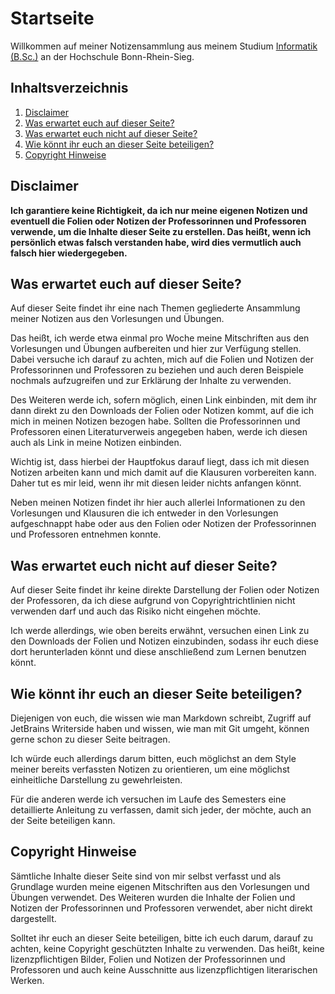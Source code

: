 # Startseite

Willkommen auf meiner Notizensammlung aus meinem Studium 
[Informatik (B.Sc.)](https://www.h-brs.de/de/inf/studienangebot/bachelor/informatik) an der Hochschule Bonn-Rhein-Sieg.


## Inhaltsverzeichnis

1. [Disclaimer](#disclaimer)
2. [Was erwartet euch auf dieser Seite?](#was-erwartet-euch-auf-dieser-seite)
3. [Was erwartet euch nicht auf dieser Seite?](#was-erwartet-euch-nicht-auf-dieser-seite)
4. [Wie könnt ihr euch an dieser Seite beteiligen?](#wie-k-nnt-ihr-euch-an-dieser-seite-beteiligen)
5. [Copyright Hinweise](#copyright-hinweise)


## Disclaimer

**Ich garantiere keine Richtigkeit, da ich nur meine eigenen Notizen und eventuell die Folien oder Notizen der 
Professorinnen und Professoren verwende, um die Inhalte dieser Seite zu erstellen. Das heißt, wenn ich persönlich etwas
falsch verstanden habe, wird dies vermutlich auch falsch hier wiedergegeben.**


## Was erwartet euch auf dieser Seite?

Auf dieser Seite findet ihr eine nach Themen gegliederte Ansammlung meiner Notizen aus den Vorlesungen und Übungen.

Das heißt, ich werde etwa einmal pro Woche meine Mitschriften aus den Vorlesungen und Übungen aufbereiten und hier zur
Verfügung stellen. Dabei versuche ich darauf zu achten, mich auf die Folien und Notizen der Professorinnen und 
Professoren zu beziehen und auch deren Beispiele nochmals aufzugreifen und zur Erklärung der Inhalte zu verwenden.

Des Weiteren werde ich, sofern möglich, einen Link einbinden, mit dem ihr dann direkt zu den Downloads der Folien
oder Notizen kommt, auf die ich mich in meinen Notizen bezogen habe. Sollten die Professorinnen und Professoren einen
Literaturverweis angegeben haben, werde ich diesen auch als Link in meine Notizen einbinden.

Wichtig ist, dass hierbei der Hauptfokus darauf liegt, dass ich mit diesen Notizen arbeiten kann und mich
damit auf die Klausuren vorbereiten kann. Daher tut es mir leid, wenn ihr mit diesen leider nichts anfangen könnt.

Neben meinen Notizen findet ihr hier auch allerlei Informationen zu den Vorlesungen und Klausuren die ich entweder in
den Vorlesungen aufgeschnappt habe oder aus den Folien oder Notizen der Professorinnen und Professoren entnehmen konnte.


## Was erwartet euch nicht auf dieser Seite?

Auf dieser Seite findet ihr keine direkte Darstellung der Folien oder Notizen der Professoren, da ich diese aufgrund von 
Copyrightrichtlinien nicht verwenden darf und auch das Risiko nicht eingehen möchte.

Ich werde allerdings, wie oben bereits erwähnt, versuchen einen Link zu den Downloads der Folien und Notizen
einzubinden, sodass ihr euch diese dort herunterladen könnt und diese anschließend zum Lernen benutzen könnt.


## Wie könnt ihr euch an dieser Seite beteiligen?

Diejenigen von euch, die wissen wie man Markdown schreibt, Zugriff auf JetBrains Writerside haben und wissen, wie man
mit Git umgeht, können gerne schon zu dieser Seite beitragen.

Ich würde euch allerdings darum bitten, euch möglichst an dem Style meiner bereits verfassten Notizen zu orientieren,
um eine möglichst einheitliche Darstellung zu gewehrleisten.

Für die anderen werde ich versuchen im Laufe des Semesters eine detaillierte Anleitung zu verfassen, damit sich jeder,
der möchte, auch an der Seite beteiligen kann.


## Copyright Hinweise

Sämtliche Inhalte dieser Seite sind von mir selbst verfasst und als Grundlage wurden meine eigenen Mitschriften aus den
Vorlesungen und Übungen verwendet. Des Weiteren wurden die Inhalte der Folien und Notizen der Professorinnen und
Professoren verwendet, aber nicht direkt dargestellt.

Solltet ihr euch an dieser Seite beteiligen, bitte ich euch darum, darauf zu achten, keine Copyright geschützten Inhalte
zu verwenden. Das heißt, keine lizenzpflichtigen Bilder, Folien und Notizen der Professorinnen und Professoren und auch
keine Ausschnitte aus lizenzpflichtigen literarischen Werken.